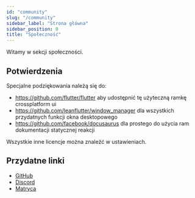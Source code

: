 ```yaml
---
id: "community"
slug: "/community"
sidebar_label: "Strona główna"
sidebar_position: 0
title: "Społeczność"
---
```


Witamy w sekcji społeczności.

## Potwierdzenia

Specjalne podziękowania należą się do:

* <https://github.com/flutter/flutter> aby udostępnić tę użyteczną ramkę crossplatform ui
* <https://github.com/leanflutter/window_manager> dla wszystkich przydatnych funkcji okna desktopowego
* <https://github.com/facebook/docusaurus> dla prostego do użycia ram dokumentacji statycznej reakcji

Wszystkie inne licencje można znaleźć w ustawieniach.

## Przydatne linki

* [GitHub](https://github.com/LinwoodDev/Butterfly)
* [Discord](https://go.linwood.dev/discord)
* [Matryca](https://go.linwood.dev/matrix)
